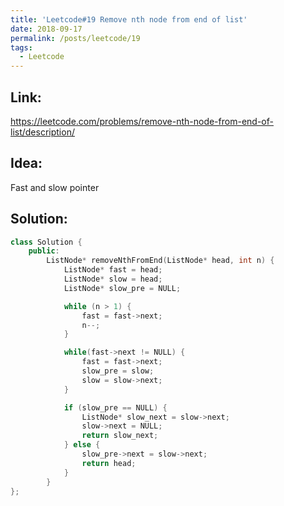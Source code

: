 ```yaml
---
title: 'Leetcode#19 Remove nth node from end of list'
date: 2018-09-17
permalink: /posts/leetcode/19
tags:
  - Leetcode
---
```

## Link: ##
https://leetcode.com/problems/remove-nth-node-from-end-of-list/description/

## Idea: ##
Fast and slow pointer

## Solution: ##
```cpp
class Solution {
    public:
        ListNode* removeNthFromEnd(ListNode* head, int n) {
            ListNode* fast = head;
            ListNode* slow = head;
            ListNode* slow_pre = NULL;

            while (n > 1) {
                fast = fast->next;
                n--;
            }

            while(fast->next != NULL) {
                fast = fast->next;
                slow_pre = slow;
                slow = slow->next;
            }

            if (slow_pre == NULL) {
                ListNode* slow_next = slow->next;
                slow->next = NULL;
                return slow_next;
            } else {
                slow_pre->next = slow->next;
                return head;
            }
        }
};
```
